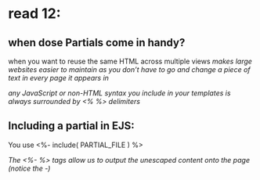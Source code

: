 # read 12:
## when dose Partials come in handy?
when you want to reuse the same HTML across multiple views
*makes large websites easier to maintain as you don’t have to go and change a piece of text in every page it appears in*

*any JavaScript or non-HTML syntax you include in your templates is always surrounded by <% %> delimiters*
 ## Including a partial in EJS:
  You use <%- include( PARTIAL_FILE ) %>

  *The <%- %> tags allow us to output the unescaped content onto the page (notice the -)*
  